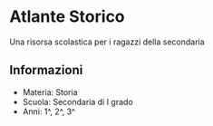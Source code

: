 # Atlante Storico
Una risorsa scolastica per i ragazzi della secondaria

## Informazioni
- Materia: Storia
- Scuola: Secondaria di I grado
- Anni: 1^, 2^, 3^
